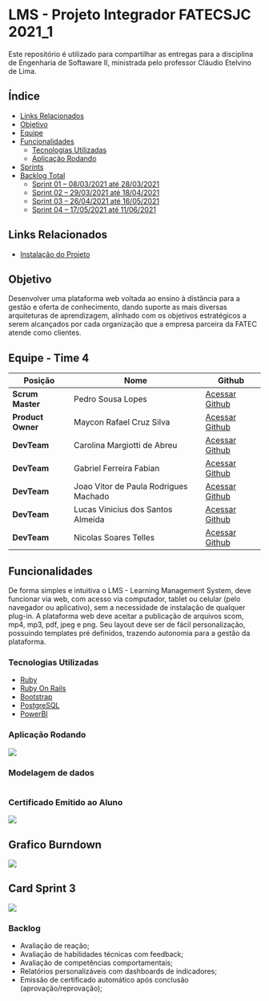 # LMS - Projeto Integrador FATECSJC 2021_1

Este repositório é utilizado para compartilhar as entregas para a disciplina de Engenharia de Softaware II, ministrada pelo professor Cláudio Etelvino de Lima.

## Índice
  - [Links Relacionados](#links-relacionados)
  - [Objetivo](#objetivo)
  - [Equipe](#equipe---time-4)
  - [Funcionalidades](#funcionalidades)
    - [Tecnologias Utilizadas](#tecnologias-utilizadas)
    - [Aplicação Rodando](#aplicação-rodando)
  - [Sprints](#sprints)
  - [Backlog Total](#backlog-total)
    - [Sprint 01 – 08/03/2021 até 28/03/2021](#sprint-01--08032021-até-28032021)
    - [Sprint 02 – 29/03/2021 até 18/04/2021](#sprint-02--29032021-até-18042021)
    - [Sprint 03 – 26/04/2021 até 16/05/2021](#sprint-03--26042021-até-16052021)
    - [Sprint 04 – 17/05/2021 até 11/06/2021](#sprint-04--17052021-até-11062021)

## Links Relacionados
 - [Instalação do Projeto](README.INSTALLATION.md)

## Objetivo

Desenvolver uma plataforma web voltada ao ensino à distância para a gestão e oferta de conhecimento, dando suporte as mais diversas arquiteturas de aprendizagem, alinhado com os objetivos estratégicos a serem alcançados por cada organização que a empresa parceira da FATEC atende como clientes.

## Equipe - Time 4


Posição | Nome | Github
------------ | ------------ | -------------
**Scrum Master** | Pedro Sousa Lopes | [Acessar Github](https://github.com/PedroSousaLopes)
**Product Owner**| Maycon Rafael Cruz Silva | [Acessar Github](https://github.com/PedroSousaLopes)
**DevTeam**  | Carolina Margiotti de Abreu | [Acessar Github](https://github.com/CarolinaMargiotti)
**DevTeam**  | Gabriel Ferreira Fabian | [Acessar Github](https://github.com/gabriel-fabian)
**DevTeam**  | Joao Vitor de Paula Rodrigues Machado | [Acessar Github](https://github.com/Joaoom9596)
**DevTeam**  | Lucas Vinicius dos Santos Almeida| [Acessar Github](https://github.com/lucasvns)
**DevTeam**  | Nicolas Soares Telles | [Acessar Github](https://github.com/nicolastelles)

## Funcionalidades

De forma simples e intuitiva o LMS - Learning Management System, deve funcionar via web, com acesso via computador, tablet ou celular (pelo navegador ou aplicativo), sem a necessidade de instalação de qualquer plug-in. A plataforma web deve aceitar a publicação de arquivos scom, mp4, mp3, pdf, jpeg e png. Seu layout deve ser de fácil personalização, possuindo templates pré definidos, trazendo autonomia para a gestão da plataforma.

### Tecnologias Utilizadas
  - [Ruby](https://www.ruby-lang.org/pt/)
  - [Ruby On Rails](https://rubyonrails.org/)
  - [Bootstrap](https://getbootstrap.com/)
  - [PostgreSQL](https://www.postgresql.org/)
  - [PowerBI](https://powerbi.microsoft.com/)

### Aplicação Rodando
![](https://media.giphy.com/media/t1Z3oWGWICHB1UNbSK/giphy.gif)

### Modelagem de dados
![]()

### Certificado Emitido ao Aluno
![](https://user-images.githubusercontent.com/61850709/118570225-1b690200-b752-11eb-825b-ecc171b1b203.png)

## Grafico Burndown
![](https://user-images.githubusercontent.com/61850709/118410569-7ae9e380-b666-11eb-9e17-12142e6a03d9.png)

## Card Sprint 3
![](https://user-images.githubusercontent.com/61850709/118568903-2ec69e00-b74f-11eb-81f0-afd8e2f8ffbb.png)

### Backlog

- Avaliação de reação;
- Avaliação de habilidades técnicas com feedback;
- Avaliação de competências comportamentais;
- Relatórios personalizáveis com dashboards de indicadores;
- Emissão de certificado automático após conclusão (aprovação/reprovação);